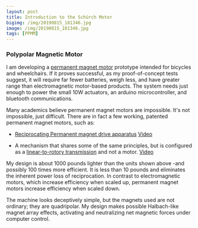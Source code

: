 ```yaml
---
layout: post
title: Introduction to the Schürch Motor
bigimg: /img/20190815_181346.jpg
image: /img/20190815_181346.jpg
tags: [PPMM]
---
```


### Polypolar Magnetic Motor 

I am developing a [permanent magnet motor](/tags#PPMM) prototype intended for bicycles and wheelchairs. If it proves successful, as my proof-of-concept tests suggest, it will require far fewer batteries, weigh less, and have greater range than electromagnetic motor-based products. The system needs just enough to power the small 10W actuators, an arduino microcontroller, and bluetooth communications. 

Many academics believe permanent magnet motors are impossible. It's not impossible, just difficult. There are in fact a few working, patented permanent magnet motors, such as:

- [Reciprocating Permanent magnet drive apparatus](https://patents.google.com/patent/US8487484B1/en) [Video](https://www.youtube.com/watch?v=ZoxyqxHYKBs)

- A mechanism that shares some of the same principles, but is configured as a [linear-to-rotory transmission](https://www.magnamotorusa.com/) and not a motor. [Video](https://www.magnamotorusa.com/video.html)

My design is about 1000 pounds lighter than the units shown above -and possibly 100 times more efficient. It is less than 10 pounds and eliminates the inherent power loss of reciprocation. In contrast to electromagnetic motors, which increase efficiency when scaled up, permanent magnet motors increase efficiency when scaled down.

The machine looks deceptively simple, but the magnets used are not ordinary; they are quadripolar. My design makes possible Halbach-like magnet array effects, activating and neutralizing net magnetic forces under computer control.
